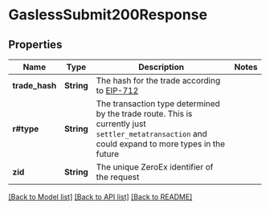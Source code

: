 # GaslessSubmit200Response

## Properties

Name | Type | Description | Notes
------------ | ------------- | ------------- | -------------
**trade_hash** | **String** | The hash for the trade according to [EIP-712](https://eips.ethereum.org/EIPS/eip-712) | 
**r#type** | **String** | The transaction type determined by the trade route. This is currently just `settler_metatransaction` and could expand to more types in the future | 
**zid** | **String** | The unique ZeroEx identifier of the request | 

[[Back to Model list]](../README.md#documentation-for-models) [[Back to API list]](../README.md#documentation-for-api-endpoints) [[Back to README]](../README.md)


